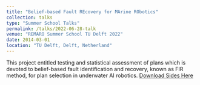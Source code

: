 ```yaml
---
title: "Belief-based Fault REcovery for MArine RObotics"
collection: talks
type: "Summer School Talks"
permalink: /talks/2022-06-28-talk
venue: "REMARO Summer School TU Delft 2022"
date: 2014-03-01
location: "TU Delft, Delft, Netherland"
---
```

This project entitled testing and statistical assessment of plans which is devoted to belief-based fault identification and recovery, known as FIR method, for plan selection in underwater AI robotics.
[Download Sides Here](https://www.slideshare.net/slideshows/beliefbased-fault-recovery-for-marine-robotics/266482149)
